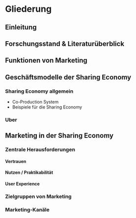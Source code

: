 # Gliederung

## Einleitung

## Forschungsstand & Literaturüberblick

## Funktionen von Marketing

## Geschäftsmodelle der Sharing Economy

### Sharing Economy allgemein

- Co-Production System
- Beispiele für die Sharing Economy

### Uber

## Marketing in der Sharing Economy

### Zentrale Herausforderungen

#### Vertrauen

#### Nutzen / Praktikabilität

#### User Experience

### Zielgruppen von Marketing

### Marketing-Kanäle
